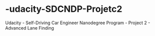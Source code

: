 # -udacity-SDCNDP-Projetc2
Udacity - Self-Driving Car Engineer Nanodegree Program - Project 2 - Advanced Lane Finding
